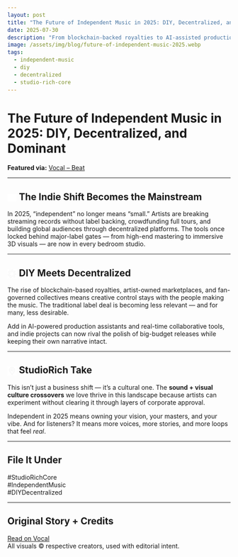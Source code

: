 ```yaml
---
layout: post
title: "The Future of Independent Music in 2025: DIY, Decentralized, and Dominant"
date: 2025-07-30
description: "From blockchain-backed royalties to AI-assisted production, indie artists are leading a seismic shift in how music is made, shared, and owned."
image: /assets/img/blog/future-of-independent-music-2025.webp
tags:
  - independent-music
  - diy
  - decentralized
  - studio-rich-core
---
```


# The Future of Independent Music in 2025: DIY, Decentralized, and Dominant

**Featured via:** [Vocal – Beat](https://vocal.media/beat/the-future-of-independent-music-in-2025-diy-decentralized-and-dominant)

---

## <img src="/assets/ui/record.svg" alt="Record icon" style="width: 1em; vertical-align: middle;" /> The Indie Shift Becomes the Mainstream

In 2025, “independent” no longer means “small.” Artists are breaking streaming records without label backing, crowdfunding full tours, and building global audiences through decentralized platforms. The tools once locked behind major-label gates — from high-end mastering to immersive 3D visuals — are now in every bedroom studio.

---

## <img src="/assets/ui/splatter.svg" alt="Network icon" style="width: 1em; vertical-align: middle;" /> DIY Meets Decentralized

The rise of blockchain-based royalties, artist-owned marketplaces, and fan-governed collectives means creative control stays with the people making the music. The traditional label deal is becoming less relevant — and for many, less desirable.

Add in AI-powered production assistants and real-time collaborative tools, and indie projects can now rival the polish of big-budget releases while keeping their own narrative intact.

---

## <img src="/assets/ui/pin.svg" alt="Compass icon" style="width: 1em; vertical-align: middle;" /> StudioRich Take

This isn’t just a business shift — it’s a cultural one. The **sound + visual culture crossovers** we love thrive in this landscape because artists can experiment without clearing it through layers of corporate approval.

Independent in 2025 means owning your vision, your masters, and your vibe. And for listeners? It means more voices, more stories, and more loops that feel _real_.

---

## File It Under

#StudioRichCore  
#IndependentMusic  
#DIYDecentralized

---

## Original Story + Credits

[Read on Vocal](https://vocal.media/beat/the-future-of-independent-music-in-2025-diy-decentralized-and-dominant)  
All visuals © respective creators, used with editorial intent.
